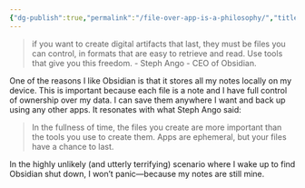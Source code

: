 ```yaml
---
{"dg-publish":true,"permalink":"/file-over-app-is-a-philosophy/","title":"file over app","tags":["obsidian"],"noteIcon":"1","created":"2025-02-03T18:43:09.892+11:00","updated":"2025-02-03T19:46:14.607+11:00"}
---
```


>  if you want to create digital artifacts that last, they must be files you can control, in formats that are easy to retrieve and read. Use tools that give you this freedom.
\- Steph Ango - CEO of Obsidian.

One of the reasons I like Obsidian is that it stores all my notes locally on my device. This is important because each file is a note and I have full control of ownership over my data. I can save them anywhere I want and back up using any other apps. It resonates with what Steph Ango said:
>In the fullness of time, the files you create are more important than the tools you use to create them. Apps are ephemeral, but your files have a chance to last.

In the highly unlikely (and utterly terrifying) scenario where I wake up to find Obsidian shut down, I won’t panic—because my notes are still mine. 

